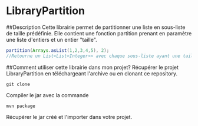 # LibraryPartition

##Description 
Cette librairie permet de partitionner une liste en sous-liste de taille prédéfinie.
Elle contient une fonction partition prenant en paramètre une liste d'entiers et un entier "taille".
```java
partition(Arrays.asList(1,2,3,4,5), 2);
//Retourne un List<List<Integer>> avec chaque sous-liste ayant une taille maximum de 2
```
##Comment utiliser cette librairie dans mon projet?
Récupérer le projet LibraryPartition en téléchargeant l'archive ou en clonant ce repository.

    git clone 

Compiler le jar avec la commande 

    mvn package

Récupérer le jar créé et l'importer dans votre projet.
